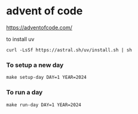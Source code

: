 # advent of code
https://adventofcode.com/

to install uv
```
curl -LsSf https://astral.sh/uv/install.sh | sh
```

### To setup a new day
```
make setup-day DAY=1 YEAR=2024
```

### To run a day
```
make run-day DAY=1 YEAR=2024
```